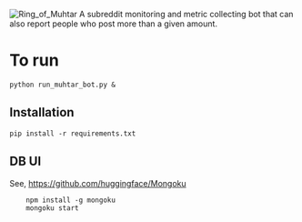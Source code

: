 ![Ring_of_Muhtar](https://i.imgur.com/1XP7j9j.png)
A subreddit monitoring and metric collecting bot that can also report people who post more than a given amount.

# To run
```
python run_muhtar_bot.py &
```

## Installation

```
pip install -r requirements.txt
```

## DB UI

See, https://github.com/huggingface/Mongoku

```
    npm install -g mongoku
    mongoku start
```
